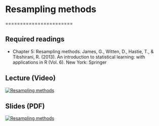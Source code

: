 # Resampling methods
=======================

## Required readings

- Chapter 5: Resampling methods. James, G., Witten, D., Hastie, T., & Tibshirani, R. (2013). An introduction to statistical learning: with applications in R (Vol. 6). New York: Springer

## Lecture (Video)

[![Resampling methods](../thumbnails/resampling-methods.jpeg)](https://www.youtube.com/watch?v=aDfEYKdkIGI "Resampling methods")

## Slides (PDF)

[![Resampling methods](../thumbnails/resampling-methods.jpeg)](https://github.com/CoAxLab/Data-Explorations/blob/main/book/slides/resampling-methods.pdf "Resampling methods")
